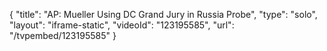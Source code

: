 {
    "title": "AP: Mueller Using DC Grand Jury in Russia Probe",
    "type": "solo",
    "layout": "iframe-static",
    "videoId": "123195585",
    "url": "\/tvpembed\/123195585"
}